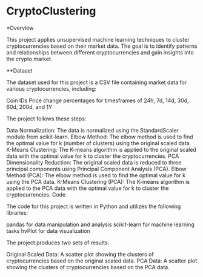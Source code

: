 # CryptoClustering

*Overview

This project applies unsupervised machine learning techniques to cluster cryptocurrencies based on their market data. The goal is to identify patterns and relationships between different cryptocurrencies and gain insights into the crypto market.

**Dataset

The dataset used for this project is a CSV file containing market data for various cryptocurrencies, including:

Coin IDs
Price change percentages for timesframes of 24h, 7d, 14d, 30d, 60d, 200d, and 1Y

The project follows these steps:

Data Normalization: The data is normalized using the StandardScaler module from scikit-learn.
Elbow Method: The elbow method is used to find the optimal value for k (number of clusters) using the original scaled data.
K-Means Clustering: The K-means algorithm is applied to the original scaled data with the optimal value for k to cluster the cryptocurrencies.
PCA Dimensionality Reduction: The original scaled data is reduced to three principal components using Principal Component Analysis (PCA).
Elbow Method (PCA): The elbow method is used to find the optimal value for k using the PCA data.
K-Means Clustering (PCA): The K-means algorithm is applied to the PCA data with the optimal value for k to cluster the cryptocurrencies.
Code

The code for this project is written in Python and utilizes the following libraries:

pandas for data manipulation and analysis
scikit-learn for machine learning tasks
hvPlot for data visualization

The project produces two sets of results:

Original Scaled Data: A scatter plot showing the clusters of cryptocurrencies based on the original scaled data.
PCA Data: A scatter plot showing the clusters of cryptocurrencies based on the PCA data.
